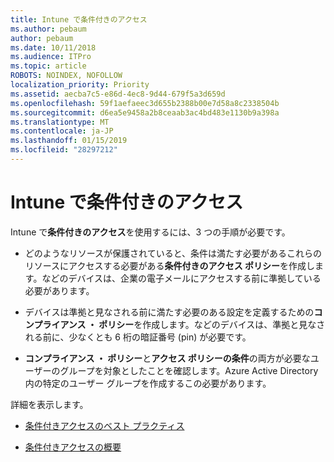 ```yaml
---
title: Intune で条件付きのアクセス
ms.author: pebaum
author: pebaum
ms.date: 10/11/2018
ms.audience: ITPro
ms.topic: article
ROBOTS: NOINDEX, NOFOLLOW
localization_priority: Priority
ms.assetid: aecba7c5-e86d-4ec8-9d44-679f5a3d659d
ms.openlocfilehash: 59f1aefaeec3d655b2388b00e7d58a8c2338504b
ms.sourcegitcommit: d6ea5e9458a2b8ceaab3ac4bd483e1130b9a398a
ms.translationtype: MT
ms.contentlocale: ja-JP
ms.lasthandoff: 01/15/2019
ms.locfileid: "28297212"
---
```

# <a name="conditional-access-with-intune"></a>Intune で条件付きのアクセス

Intune で**条件付きのアクセス**を使用するには、3 つの手順が必要です。 
  
- どのようなリソースが保護されていると、条件は満たす必要があるこれらのリソースにアクセスする必要がある**条件付きのアクセス ポリシー**を作成します。などのデバイスは、企業の電子メールにアクセスする前に準拠している必要があります。 
    
- デバイスは準拠と見なされる前に満たす必要のある設定を定義するための**コンプライアンス ・ ポリシー**を作成します。などのデバイスは、準拠と見なされる前に、少なくとも 6 桁の暗証番号 (pin) が必要です。 
    
- **コンプライアンス ・ ポリシー**と**アクセス ポリシーの条件**の両方が必要なユーザーのグループを対象としたことを確認します。Azure Active Directory 内の特定のユーザー グループを作成するこの必要があります。 
    
詳細を表示します。
  
- [条件付きアクセスのベスト プラクティス](https://docs.microsoft.com/en-us/azure/active-directory/conditional-access/best-practices)
    
- [条件付きアクセスの概要](https://docs.microsoft.com/en-us/azure/active-directory/active-directory-conditional-access-azure-portal-get-started)
    

